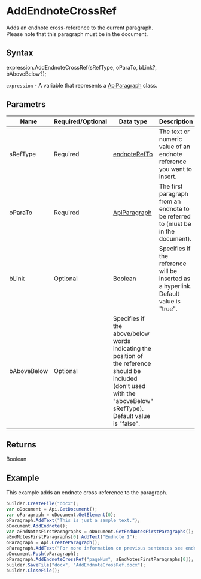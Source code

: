 # AddEndnoteCrossRef

Adds an endnote cross-reference to the current paragraph.
<br>Please note that this paragraph must be in the document.

## Syntax

expression.AddEndnoteCrossRef(sRefType, oParaTo, bLink?, bAboveBelow?);

`expression` - A variable that represents a [ApiParagraph](../ApiParagraph.md) class.

## Parametrs

| **Name** | **Required/Optional** | **Data type** | **Description** |
| ------------- | ------------- | ------------- | ------------- |
| sRefType | Required | [endnoteRefTo](../../../Enumerations/endnoteRefTo.md) | The text or numeric value of an endnote reference you want to insert. |
| oParaTo | Required | [ApiParagraph](../ApiParagraph.md) | The first paragraph from an endnote to be referred to (must be in the document). |
| bLink | Optional | Boolean | Specifies if the reference will be inserted as a hyperlink. Default value is "true". |
| bAboveBelow | Optional | Specifies if the above/below words indicating the position of the reference should be included (don't used with the "aboveBelow" sRefType). Default value is "false". |

## Returns

Boolean

## Example

This example adds an endnote cross-reference to the paragraph.

```javascript
builder.CreateFile("docx");
var oDocument = Api.GetDocument();
var oParagraph = oDocument.GetElement(0); 
oParagraph.AddText("This is just a sample text.");
oDocument.AddEndnote();
var aEndNotesFirstParagraphs = oDocument.GetEndNotesFirstParagraphs();
aEndNotesFirstParagraphs[0].AddText("Endnote 1");
oParagraph = Api.CreateParagraph();
oParagraph.AddText("For more information on previous sentences see endnote on page ");
oDocument.Push(oParagraph);
oParagraph.AddEndnoteCrossRef("pageNum", aEndNotesFirstParagraphs[0]);
builder.SaveFile("docx", "AddEndnoteCrossRef.docx");
builder.CloseFile();
```